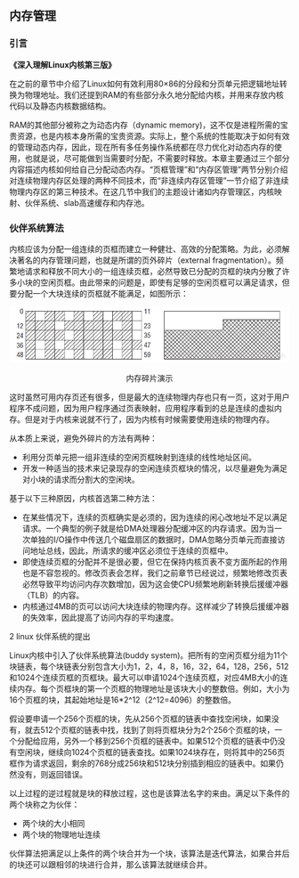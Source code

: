 ## 内存管理



### 引言

**《深入理解Linux内核第三版》**

在之前的章节中介绍了Linux如何有效利用80×86的分段和分页单元把逻辑地址转换为物理地址。我们还提到RAM的有些部分永久地分配给内核，并用来存放内核代码以及静态内核数据结构。

RAM的其他部分被称之为动态内存（dynamic memory)，这不仅是进程所需的宝贵资源，也是内核本身所需的宝贵资源。实际上，整个系统的性能取决于如何有效的管理动态内存，因此，现在所有多任务操作系统都在尽力优化对动态内存的使用，也就是说，尽可能做到当需要时分配，不需要时释放。本章主要通过三个部分内容描述内核如何给自己分配动态内存。“页框管理”和“内存区管理”两节分别介绍对连续物理内存区处理的两种不同技术，而“非连续内存区管理”一节介绍了非连续物理内存区的第三种技术。在这几节中我们的主题设计诸如内存管理区，内核映射、伙伴系统、slab高速缓存和内存池。




### 伙伴系统算法

内核应该为分配一组连续的页框而建立一种健壮、高效的分配策略。为此，必须解决著名的内存管理问题，也就是所谓的页外碎片（external fragmentation）。频繁地请求和释放不同大小的一组连续页框，必然导致已分配的页框的块内分散了许多小块的空闲页框。由此带来的问题是，即使有足够的空闲页框可以满足请求，但要分配一个大块连续的页框就不能满足，如图所示：

<div align=center>

![内存碎片](./figures/otherfile/buddymemory.png)

内存碎片演示
</div>

这时虽然可用内存页还有很多，但是最大的连续物理内存也只有一页，这对于用户程序不成问题，因为用户程序通过页表映射，应用程序看到的总是连续的虚拟内存。但是对于内核来说就不行了，因为内核有时候需要使用连续的物理内存。

从本质上来说，避免外碎片的方法有两种：

* 利用分页单元把一组非连续的空闲页框映射到连续的线性地址区间。
* 开发一种适当的技术来记录现存的空闲连续页框块的情况，以尽量避免为满足对小块的请求而分割大的空闲块。

基于以下三种原因，内核首选第二种方法：

* 在某些情况下，连续的页框确实是必须的，因为连续的闲心改地址不足以满足请求。一个典型的例子就是给DMA处理器分配缓冲区的内存请求。因为当一次单独的I/O操作中传送几个磁盘扇区的数据时，DMA忽略分页单元而直接访问地址总线，因此，所请求的缓冲区必须位于连续的页框中。
* 即使连续页框的分配并不是很必要，但它在保持内核页表不变方面所起的作用也是不容忽视的。修改页表会怎样，我们之前章节已经说过，频繁地修改页表必然导致平均访问内存次数增加，因为这会使CPU频繁地刷新转换后援缓冲器（TLB）的内容。
* 内核通过4MB的页可以访问大块连续的物理内存。这样减少了转换后援缓冲器的失效率，因此提高了访问内存的平均速度。

2 linux 伙伴系统的提出 

Linux内核中引入了伙伴系统算法(buddy system)。把所有的空闲页框分组为11个块链表，每个块链表分别包含大小为1，2，4，8，16，32，64，128，256，512和1024个连续页框的页框块。最大可以申请1024个连续页框，对应4MB大小的连续内存。每个页框块的第一个页框的物理地址是该块大小的整数倍。例如，大小为16个页框的块，其起始地址是16*2^12（2^12=4096）的整数倍。

假设要申请一个256个页框的块，先从256个页框的链表中查找空闲块，如果没有，就去512个页框的链表中找，找到了则将页框块分为2个256个页框的块，一个分配给应用，另外一个移到256个页框的链表中。如果512个页框的链表中仍没有空闲块，继续向1024个页框的链表查找。如果1024块存在，则将其中的256页框作为请求返回，剩余的768分成256块和512块分别插到相应的链表中。如果仍然没有，则返回错误。

以上过程的逆过程就是块的释放过程，这也是该算法名字的来由。满足以下条件的两个块称之为伙伴：

* 两个块的大小相同
* 两个块的物理地址连续

伙伴算法把满足以上条件的两个块合并为一个块，该算法是迭代算法，如果合并后的块还可以跟相邻的块进行合并，那么该算法就继续合并。






